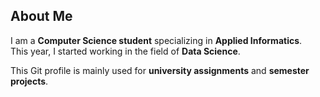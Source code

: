 ## About Me  

I am a **Computer Science student** specializing in **Applied Informatics**.  
This year, I started working in the field of **Data Science**.  

This Git profile is mainly used for **university assignments** and **semester projects**.  
